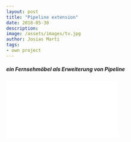 ```yaml
---
layout: post
title: "Pipeline extension"
date: 2018-05-30
description: 
image: /assets/images/tv.jpg
author: Josias Marti
tags: 
- own project
---
```

<h5>ein Fernsehmöbel als Erweiterung von Pipeline</h5>

<iframe style="border: none;" src="/assets/tv.html"></iframe>
